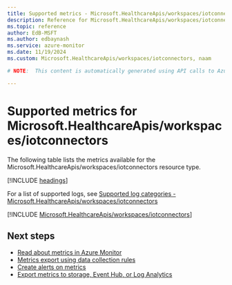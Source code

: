 ```yaml
---
title: Supported metrics - Microsoft.HealthcareApis/workspaces/iotconnectors
description: Reference for Microsoft.HealthcareApis/workspaces/iotconnectors metrics in Azure Monitor.
ms.topic: reference
author: EdB-MSFT
ms.author: edbaynash
ms.service: azure-monitor
ms.date: 11/19/2024
ms.custom: Microsoft.HealthcareApis/workspaces/iotconnectors, naam

# NOTE:  This content is automatically generated using API calls to Azure. Any edits made on these files will be overwritten in the next run of the script. 

---
```


  
# Supported metrics for Microsoft.HealthcareApis/workspaces/iotconnectors
  
The following table lists the metrics available for the Microsoft.HealthcareApis/workspaces/iotconnectors resource type.  
  
  
[!INCLUDE [headings](~/reusable-content/ce-skilling/azure/includes/azure-monitor/reference/metrics/metrics-headings.md)]  
  
  
  
For a list of supported logs, see [Supported log categories - Microsoft.HealthcareApis/workspaces/iotconnectors](../supported-logs/microsoft-healthcareapis-workspaces-iotconnectors-logs.md)  
  
 

[!INCLUDE [Microsoft.HealthcareApis/workspaces/iotconnectors](~/reusable-content/ce-skilling/azure/includes/azure-monitor/reference/metrics/microsoft-healthcareapis-workspaces-iotconnectors-metrics-include.md)]  



## Next steps

- [Read about metrics in Azure Monitor](/azure/azure-monitor/data-platform)
- [Metrics export using data collection rules](/azure/azure-monitor/essentials/data-collection-metrics)
- [Create alerts on metrics](/azure/azure-monitor/alerts/alerts-overview)
- [Export metrics to storage, Event Hub, or Log Analytics](/azure/azure-monitor/essentials/platform-logs-overview)
